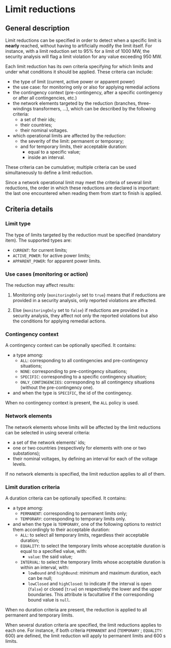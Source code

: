 # Limit reductions

## General description

Limit reductions can be specified in order to detect when a specific limit is **nearly** reached, without having to artificially modify the limit itself.
For instance, with a limit reduction set to 95% for a limit of 1000 MW, the security analysis will flag a limit violation for any value exceeding 950 MW.

Each limit reduction has its own criteria specifying for which limits and under what conditions it should be applied. These criteria can include:
- the type of limit (current, active power or apparent power)
- the use case: for monitoring only or also for applying remedial actions
- the contingency context (pre-contingency, after a specific contingency or after all contingencies, etc.)
- the network elements targeted by the reduction (branches, three-windings transformers, ...), which can be described by the following criteria:
    - a set of their ids;
    - their countries;
    - their nominal voltages.
- which operational limits are affected by the reduction:
    - the severity of the limit: permanent or temporary;
    - and for temporary limits, their acceptable duration:
        - equal to a specific value;
        - inside an interval.

These criteria can be cumulative; multiple criteria can be used simultaneously to define a limit reduction.

Since a network operational limit may meet the criteria of several limit reductions, the order in which these reductions
are declared is important: the last one encountered when reading them from start to finish is applied.

## Criteria details

### Limit type

The type of limits targeted by the reduction must be specified (mandatory item). The supported types are:
- `CURRENT`: for current limits;
- `ACTIVE_POWER`: for active power limits;
- `APPARENT_POWER`: for apparent power limits.


### Use cases (monitoring or action)

The reduction may affect results:

1. Monitoring only (`monitoringOnly` set to `true`) means that if reductions are provided in a security analysis, only
reported violations are affected.

2. Else (`monitoringOnly` set to `false`) if reductions are provided in a security analysis, they affect not only the 
reported violations but also the conditions for applying remedial actions.


### Contingency context

A contingency context can be optionally specified. It contains:
- a type among:
    - `ALL`: corresponding to all contingencies and pre-contingency situations;
    - `NONE`: corresponding to pre-contingency situations;
    - `SPECIFIC`: corresponding to a specific contingency situation;
    - `ONLY_CONTINGENCIES`: corresponding to all contingency situations (without the pre-contingency one).
- and when the type is `SPECIFIC`, the id of the contingency.

When no contingency context is present, the `ALL` policy is used.


### Network elements

The network elements whose limits will be affected by the limit reductions can be selected in using several criteria:
- a set of the network elements' ids;
- one or two countries (respectively for elements with one or two substations);
- their nominal voltages, by defining an interval for each of the voltage levels.

If no network elements is specified, the limit reduction applies to all of them.


### Limit duration criteria

A duration criteria can be optionally specified. It contains:
- a type among:
    - `PERMANENT`: corresponding to permanent limits only;
    - `TEMPORARY`: corresponding to temporary limits only.
- and when the type is `TEMPORARY`, one of the following options to restrict them accordingly to their acceptable duration:
    - `ALL`: to select all temporary limits, regardless their acceptable duration;
    - `EQUALITY`: to select the temporary limits whose acceptable duration is equal to a specified value, with:
        - `value`: the said value;
    - `INTERVAL`: to select the temporary limits whose acceptable duration is within an interval, with:
        - `lowBound` and `highBound`: minimum and maximum duration, each can be null;
        - `lowClosed` and `highClosed`: to indicate if the interval is open (`false`) or closed (`true`) on respectively the lower and the upper boundaries.
      This attribute is facultative if the corresponding bound value is `null`.

When no duration criteria are present, the reduction is applied to all permanent and temporary limits.

When several duration criteria are specified, the limit reductions applies to each one. 
For instance, if both criteria `PERMANENT` and (`TEMPORARY` ; `EQUALITY`: 600) are defined, the limit reduction will apply to permanent limits and 600 s limits.

